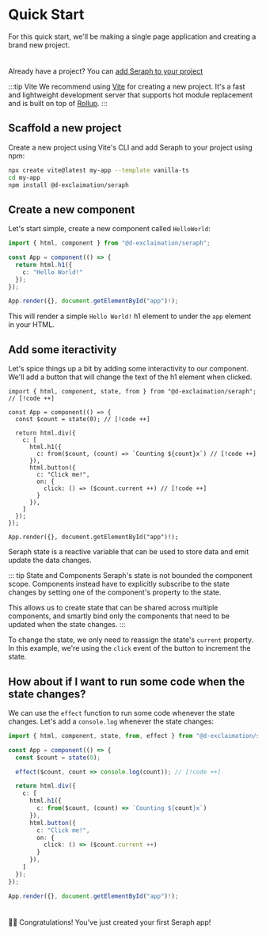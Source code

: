 # Quick Start

For this quick start, we'll be making a single page application and creating a brand new project.

<div class="info custom-block" style="padding-top: 8px">

Already have a project? You can [add Seraph to your project](/getting-started/existing-project.md)

</div>

:::tip Vite
We recommend using [Vite](https://vitejs.dev/) for creating a new project. It's a fast and lightweight development server that supports hot module replacement and is built on top of [Rollup](https://rollupjs.org/guide/en/).
:::

## Scaffold a new project

Create a new project using Vite's CLI and add Seraph to your project using npm:

```sh
npx create vite@latest my-app --template vanilla-ts
cd my-app
npm install @d-exclaimation/seraph
```

## Create a new component

Let's start simple, create a new component called `HelloWorld`:

```ts
import { html, component } from "@d-exclaimation/seraph";

const App = component(() => {
  return html.h1({
    c: "Hello World!"
  });
});

App.render({}, document.getElementById("app")!);
```
This will render a simple `Hello World!` h1 element to under the `app` element in your HTML.

## Add some iteractivity

Let's spice things up a bit by adding some interactivity to our component. We'll add a button that will change the text of the h1 element when clicked.


```ts{6-20}
import { html, component, state, from } from "@d-exclaimation/seraph"; // [!code ++]

const App = component(() => {
  const $count = state(0); // [!code ++]

  return html.div({
    c: [
      html.h1({
        c: from($count, (count) => `Counting ${count}x`) // [!code ++]
      }),
      html.button({
        c: "Click me!",
        on: {
          click: () => ($count.current ++) // [!code ++]
        }
      }),
    ]
  });
});

App.render({}, document.getElementById("app")!);
```

Seraph state is a reactive variable that can be used to store data and emit update the data changes. 

::: tip State and Components
Seraph's state is not bounded the component scope. Components instead have to explicitly subscribe to the state changes by setting one of the component's property to the state.

This allows us to create state that can be shared across multiple components, and smartly bind only the components that need to be updated when the state changes.
:::

To change the state, we only need to reassign the state's `current` property. In this example, we're using the `click` event of the button to increment the state.

## How about if I want to run some code when the state changes?

We can use the `effect` function to run some code whenever the state changes. Let's add a `console.log` whenever the state changes:

```ts
import { html, component, state, from, effect } from "@d-exclaimation/seraph"; // [!code ++]

const App = component(() => {
  const $count = state(0); 

  effect($count, count => console.log(count)); // [!code ++]

  return html.div({
    c: [
      html.h1({
        c: from($count, (count) => `Counting ${count}x`) 
      }),
      html.button({
        c: "Click me!",
        on: {
          click: () => ($count.current ++) 
        }
      }),
    ]
  });
});

App.render({}, document.getElementById("app")!);
```

<div class="tip custom-block" style="padding-top: 8px">

🎉🎉 Congratulations! You've just created your first Seraph app!

</div>

